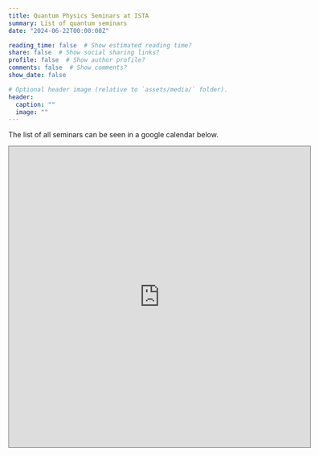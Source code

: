 ```yaml
---
title: Quantum Physics Seminars at ISTA	
summary: List of quantum seminars
date: "2024-06-22T00:00:00Z"

reading_time: false  # Show estimated reading time?
share: false  # Show social sharing links?
profile: false  # Show author profile?
comments: false  # Show comments?
show_date: false

# Optional header image (relative to `assets/media/` folder).
header:
  caption: ""
  image: ""
---
```


The list of all seminars can be seen in a google calendar below.
<iframe src="https://calendar.google.com/calendar/embed?height=600&wkst=1&ctz=Europe%2FVienna&bgcolor=%23ffffff&showCalendars=0&mode=MONTH&src=ODIzMTlhYWJjMDEzNmQzNTVjNGE3ZmI4NWRiMDk3NGU4YmJiNzUyMDY2NjBkNGJmMmJjMjU0NDA3NTVhNjYyY0Bncm91cC5jYWxlbmRhci5nb29nbGUuY29t&color=%23009688" style="border:solid 1px #777" width="600" height="600" frameborder="0" scrolling="no"></iframe>
